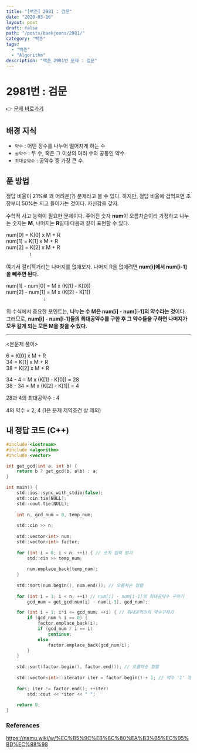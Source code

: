 ```yaml
---
title: "[백준] 2981 : 검문"
date: "2020-03-16"
layout: post
draft: false
path: "/posts/baekjoons/2981/"
category: "백준"
tags:
  - "백준"
  - "Algorithm"
description: "백준 2981번 문제 : 검문"
---
```


# 2981번 : 검문

👉 [문제 바로가기](https://www.acmicpc.net/problem/2981)



## 배경 지식
- `약수` : 어떤 정수를 나누어 떨어지게 하는 수
- `공약수` : 두 수, 혹은 그 이상의 여러 수의 공통인 약수
- `최대공약수` : 공약수 중 가장 큰 수

## 푼 방법
정답 비율이 21%로 꽤 어려운(?) 문제라고 볼 수 있다. 하지만, 정답 비율에 겁먹으면 초장부터 50%는 지고 들어가는 것이다. 자신감을 갖자.

수학적 사고 능력이 필요한 문제이다. 주어진 숫자 **num**이 오름차순이라 가정하고 나누는 숫자는 **M**, 나머지는 **R**일때 다음과 같이 표현할 수 있다.

num[0] = K[0] x M + R  
num[1] = K[1] x M + R  
num[2] = K[2] x M + R  
ㅤㅤㅤㅤㅤ፧

여기서 걸리적거리는 나머지를 없애보자. 나머지 R을 없애려면 **num[i]에서 num[i-1]을 빼주면 된다.**

num[1] - num[0] = M x (K[1] - K[0])  
num[2] - num[1] = M x (K[2] - K[1])  
ㅤㅤㅤㅤㅤㅤㅤㅤ፧

위 수식에서 중요한 포인트는, **나누는 수 M은 num[i] - num[i-1]의 약수라는 것**이다. 그러므로, **num[i] - num[i-1]들의 최대공약수를 구한 후 그 약수들을 구하면 나머지가 모두 같게 되는 모든 M을 찾을 수 있다.**

---

<본문제 풀이>

6 = K[0] x M + R  
34 = K[1] x M + R  
38 = K[2] x M + R

34 - 4 = M x (K[1] - K[0]) = 28  
38 - 34 = M x (K[2] - K[1]) = 4  

28과 4의 최대공약수 : 4

4의 약수 = 2, 4 (1은 문제 제약조건 상 제외)

## 내 정답 코드 (C++)
~~~c
#include <iostream>
#include <algorithm>
#include <vector>

int get_gcd(int a, int b) {
	return b ? get_gcd(b, a%b) : a;
}

int main() {
	std::ios::sync_with_stdio(false);
	std::cin.tie(NULL); 
	std::cout.tie(NULL);
	
	int n, gcd_num = 0, temp_num;
	
	std::cin >> n;
	
	std::vector<int> num;
	std::vector<int> factor;
	
	for (int i = 0; i < n; ++i) { // 숫자 입력 받기
		std::cin >> temp_num;
		
		num.emplace_back(temp_num);
	}
	
	std::sort(num.begin(), num.end()); // 오름차순 정렬
	
	for (int i = 1; i < n; ++i) // num[i] - num[i-1]의 최대공약수 구하기
		gcd_num = get_gcd(num[i] - num[i-1], gcd_num);

	for (int i = 1; i*i <= gcd_num; ++i) { // 최대공약수의 약수구하기
		if (gcd_num % i == 0) {
			factor.emplace_back(i);
			if (gcd_num / i == i)
				continue;
			else
				factor.emplace_back(gcd_num/i);
		}
	}
	
	std::sort(factor.begin(), factor.end()); // 오름차순 정렬
	
	std::vector<int>::iterator iter = factor.begin() + 1; // 약수 '1' 제외
	
	for(; iter != factor.end(); ++iter)
		std::cout << *iter << " ";
    
    return 0;
}
~~~

### References
https://namu.wiki/w/%EC%B5%9C%EB%8C%80%EA%B3%B5%EC%95%BD%EC%88%98